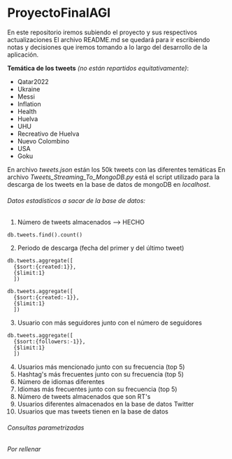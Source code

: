 # ProyectoFinalAGI
En este repositorio iremos subiendo el proyecto y sus respectivos actualizaciones
El archivo README.md se quedará para ir escribiendo notas y decisiones que iremos tomando a lo largo del desarrollo de la aplicación.

**Temática de los tweets** *(no están repartidos equitativamente)*:
- Qatar2022
- Ukraine
- Messi
- Inflation
- Health
- Huelva
- UHU
- Recreativo de Huelva
- Nuevo Colombino
- USA
- Goku

En archivo *tweets.json* están los 50k tweets con las diferentes temáticas
En archivo *Tweets_Streaming_To_MongoDB.py* está el script utilizado para la descarga de los tweets en la base de datos de mongoDB en *localhost*. 

###### Datos estadísticos a sacar de la base de datos:
1. Número de tweets almacenados --> HECHO
```mongodb
db.tweets.find().count()
```
2. Periodo de descarga (fecha del primer y del último tweet)
```mongodb
db.tweets.aggregate([
  {$sort:{created:1}},
  {$limit:1}
  ])

db.tweets.aggregate([
  {$sort:{created:-1}},
  {$limit:1}
  ])
```
3. Usuario con más seguidores junto con el número de seguidores
```mongodb
db.tweets.aggregate([
  {$sort:{followers:-1}},
  {$limit:1}
  ])
```
4. Usuarios más mencionado junto con su frecuencia (top 5)
5. Hashtag's más frecuentes junto con su frecuencia (top 5)
6. Número de idiomas diferentes
7. Idiomas más frecuentes junto con su frecuencia (top 5)
8. Número de tweets almacenados que son RT's
9.  Usuarios diferentes almacenados en la base de datos Twitter
10. Usuarios que mas tweets tienen en la base de datos

###### Consultas parametrizadas
*Por rellenar*